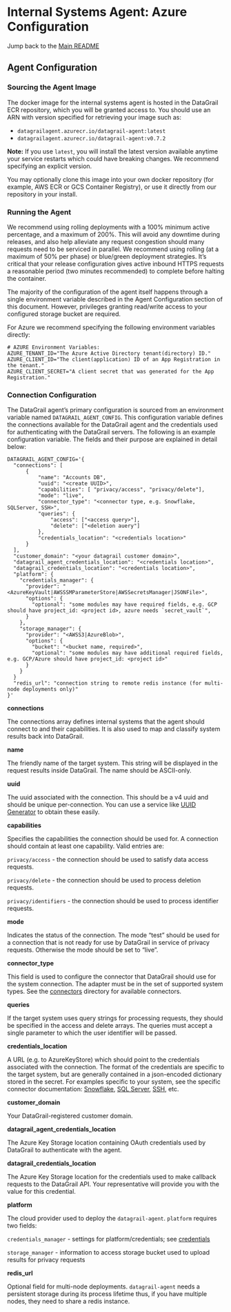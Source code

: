 # Internal Systems Agent: Azure Configuration

Jump back to the [Main README](README.md)

## Agent Configuration

### Sourcing the Agent Image

The docker image for the internal systems agent is hosted in the DataGrail ECR repository, which you will be granted
access to. You should use an ARN with version specified for retrieving your image such as:

- `datagrailagent.azurecr.io/datagrail-agent:latest`
- `datagrailagent.azurecr.io/datagrail-agent:v0.7.2`

**Note:** If you use `latest`, you will install the latest version available anytime your service restarts which could
have breaking changes. We recommend specifying an explicit version.

You may optionally clone this image into your own docker repository (for example, AWS ECR or GCS Container Registry), or use
it directly from our repository in your install.

### Running the Agent

We recommend using rolling deployments with a 100% minimum active percentage, and a maximum of 200%. This will avoid any
downtime during releases, and also help alleviate any request congestion should many requests need to be serviced in
parallel. We recommend using rolling (at a maximum of 50% per phase) or blue/green deployment strategies. It’s critical
that your release configuration gives active inbound HTTPS requests a reasonable period (two minutes recommended) to
complete before halting the container.

The majority of the configuration of the agent itself happens through a single environment variable described in the
Agent Configuration section of this document. However, privileges granting read/write access to your configured
storage bucket are required.

For Azure we recommend specifying the following environment variables directly:

```
# AZURE Environment Variables:
AZURE_TENANT_ID="The Azure Active Directory tenant(directory) ID."
AZURE_CLIENT_ID="The client(application) ID of an App Registration in the tenant."
AZURE_CLIENT_SECRET="A client secret that was generated for the App Registration."

```

### Connection Configuration

The DataGrail agent’s primary configuration is sourced from an environment variable named `DATAGRAIL_AGENT_CONFIG`. This
configuration variable defines the connections available for the DataGrail agent and the credentials used for
authenticating with the DataGrail servers. The following is an example configuration variable. The fields and their
purpose are explained in detail below:

```
DATAGRAIL_AGENT_CONFIG='{
  "connections": [
      {
          "name": "Accounts DB",
          "uuid": "<create UUID>",
          "capabilities": [ "privacy/access", "privacy/delete"],
          "mode": "live",
          "connector_type": "<connector type, e.g. Snowflake, SQLServer, SSH>",
          "queries": {
              "access": ["<access query>"],
              "delete": ["<deletion auery"]
          },
          "credentials_location": "<credentials location>"
      }
  ],
  "customer_domain": "<your datagrail customer domain>",
  "datagrail_agent_credentials_location": "<credentials location>",
  "datagrail_credentials_location": "<credentials location>",
  "platform": {
    "credentials_manager": {
      "provider": "<AzureKeyVault|AWSSSMParameterStore|AWSSecretsManager|JSONFile>",
      "options": {
        "optional": "some modules may have required fields, e.g. GCP should have project_id: <project id>, azure needs `secret_vault`",
      }
    },
    "storage_manager": {
      "provider": "<AWSS3|AzureBlob>",
      "options": {
        "bucket": "<bucket name, required>",
        "optional": "some modules may have additional required fields, e.g. GCP/Azure should have project_id: <project id>"
      }
    }
  }
  "redis_url": "connection string to remote redis instance (for multi-node deployments only)"
}'

```

**connections**

The connections array defines internal systems that the agent should connect to and their capabilities. It is also used
to map and classify system results back into DataGrail.

**name**

The friendly name of the target system. This string will be displayed in the request results inside DataGrail. The name
should be ASCII-only.

**uuid**

The uuid associated with the connection. This should be a v4 uuid and should be unique per-connection. You can use a
service like [UUID Generator](https://www.uuidgenerator.net/) to obtain these easily.

**capabilities**

Specifies the capabilities the connection should be used for. A connection should contain at least one capability. Valid
entries are:

`privacy/access` - the connection should be used to satisfy data access requests.

`privacy/delete` - the connection should be used to process deletion requests.

`privacy/identifiers` - the connection should be used to process identifier requests.

**mode**

Indicates the status of the connection. The mode “test” should be used for a connection that is not ready for use by
DataGrail in service of privacy requests. Otherwise the mode should be set to “live”.

**connector_type**

This field is used to configure the connector that DataGrail should use for the system connection. The adapter must be
in the set of supported system types. See the [connectors](../connectors) directory for available connectors.

**queries**

If the target system uses query strings for processing requests, they should be specified in the access and delete
arrays. The queries must accept a single parameter to which the user identifier will be passed.

**credentials_location**

A URL (e.g. to AzureKeyStore) which should point to the credentials associated with the connection. The format of the
credentials are specific to the target system, but are generally contained in a json-encoded dictionary stored in the
secret. For examples specific to your system, see the specific connector
documentation: [Snowflake](../connectors/SNOWFLAKE.md), [SQL Server](../connectors/SQL_SERVER.md), [SSH](../connectors/SSH.md), etc.

**customer_domain**

Your DataGrail-registered customer domain.

**datagrail_agent_credentials_location**

The Azure Key Storage location containing OAuth credentials used by DataGrail to authenticate with the agent.

**datagrail_credentials_location**

The Azure Key Storage location for the credentials used to make callback requests to the DataGrail API. Your representative
will provide you with the value for this credential.

**platform**

The cloud provider used to deploy the `datagrail-agent`. `platform` requires two fields:

`credentials_manager` - settings for platform/credentials; see [credentials](../platforms/credentials)

`storage_manager` - information to access storage bucket used to upload results for privacy requests

**redis_url**

Optional field for multi-node deployments. `datagrail-agent` needs a persistent storage during its process lifetime
thus, if you have multiple nodes, they need to share a redis instance.
